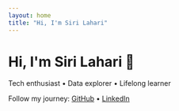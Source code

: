 ```yaml
---
layout: home
title: "Hi, I'm Siri Lahari"
---
```


# Hi, I'm Siri Lahari 👋

Tech enthusiast • Data explorer • Lifelong learner

Follow my journey: [GitHub](https://github.com/sirilahari10) • [LinkedIn](https://www.linkedin.com/in/sirilahari10/)
